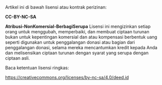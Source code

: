 Artikel ini di bawah lisensi atau kontrak perizinan:

**CC-BY-NC-SA**

**Atribusi-NonKomersial-BerbagiSerupa**
Lisensi ini mengizinkan setiap orang untuk menggubah, memperbaiki, dan membuat ciptaan turunan bukan untuk kepentingan komersial dan atau kompensasi berbentuk uang seperti digunakan untuk penggalangan donasi atau bagian dari penggalangan donasi, selama mereka mencantumkan kredit kepada Anda dan melisensikan ciptaan turunan dengan syarat yang serupa dengan ciptaan asli.

Baca ketentuan lisensi ringkas:

https://creativecommons.org/licenses/by-nc-sa/4.0/deed.id

